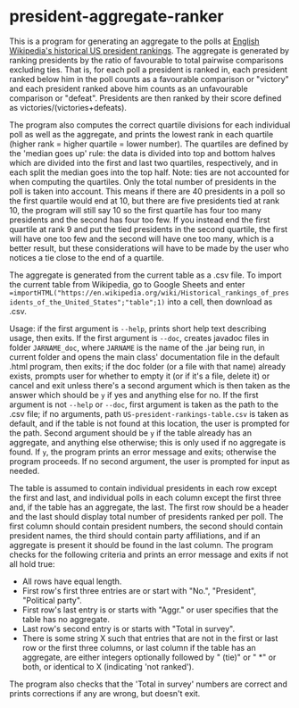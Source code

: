 # president-aggregate-ranker
This is a program for generating an aggregate to the polls at [English Wikipedia's historical US president rankings](https://en.wikipedia.org/wiki/Historical_rankings_of_presidents_of_the_United_States#Scholar_survey_results). The aggregate is generated by ranking presidents by the ratio of favourable to total pairwise comparisons excluding ties. That is, for each poll a president is ranked in, each president ranked below him in the poll counts as a favourable comparison or "victory" and each president ranked above him counts as an unfavourable comparison or "defeat". Presidents are then ranked by their score defined as victories/(victories+defeats).

The program also computes the correct quartile divisions for each individual poll as well as the aggregate, and prints the lowest rank in each quartile (higher rank = higher quartile = lower number). The quartiles are defined by the 'median goes up' rule: the data is divided into top and bottom halves which are divided into the first and last two quartiles, respectively, and in each split the median goes into the top half. Note: ties are not accounted for when computing the quartiles. Only the total number of presidents in the poll is taken into account. This means if there are 40 presidents in a poll so the first quartile would end at 10, but there are five presidents tied at rank 10, the program will still say 10 so the first quartile has four too many presidents and the second has four too few. If you instead end the first quartile at rank 9 and put the tied presidents in the second quartile, the first will have one too few and the second will have one too many, which is a better result, but these considerations will have to be made by the user who notices a tie close to the end of a quartile.

The aggregate is generated from the current table as a .csv file. To import the current table from Wikipedia, go to Google Sheets and enter `=importHTML("https://en.wikipedia.org/wiki/Historical_rankings_of_presidents_of_the_United_States";"table";1)` into a cell, then download as .csv.

Usage: if the first argument is `--help`, prints short help text describing usage, then exits. If the first argument is `--doc`, creates javadoc files in folder `JARNAME_doc`, where `JARNAME` is the name of the .jar being run, in current folder and opens the main class' documentation file in the default .html program, then exits; if the doc folder (or a file with that name) already exists, prompts user for whether to empty it (or if it's a file, delete it) or cancel and exit unless there's a second argument which is then taken as the answer which should be `y` if yes and anything else for no. If the first argument is not `--help` or `--doc`, first argument is taken as the path to the .csv file; if no arguments, path `US-president-rankings-table.csv` is taken as default, and if the table is not found at this location, the user is prompted for the path. Second argument should be `y` if the table already has an aggregate, and anything else otherwise; this is only used if no aggregate is found. If `y`, the program prints an error message and exits; otherwise the program proceeds. If no second argument, the user is prompted for input as needed.

The table is assumed to contain individual presidents in each row except the first and last, and individual polls in each column except the first three and, if the table has an aggregate, the last. The first row should be a header and the last should display total number of presidents ranked per poll. The first column should contain president numbers, the second should contain president names, the third should contain party affiliations, and if an aggregate is present it should be found in the last column. The program checks for the following criteria and prints an error message and exits if not all hold true:

* All rows have equal length.
* First row's first three entries are or start with "No.", "President", "Political party".
* First row's last entry is or starts with "Aggr." or user specifies that the table has no aggregate.
* Last row's second entry is or starts with "Total in survey".
* There is some string X such that entries that are not in the first or last row or the first three columns, or last column if the table has an aggregate, are either integers optionally followed by " (tie)" or " *" or both, or identical to X (indicating 'not ranked').

The program also checks that the 'Total in survey' numbers are correct and prints corrections if any are wrong, but doesn't exit.

